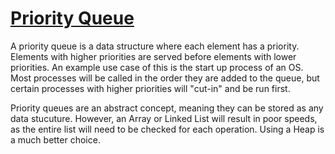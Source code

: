 # [Priority Queue](PriorityQueue.js)

A priority queue is a data structure where each element has a priority. Elements with higher priorities are served before elements with lower priorities. An example use case of this is the start up process of an OS. Most processes will be called in the order they are added to the queue, but certain processes with higher priorities will "cut-in" and be run first.

Priority queues are an abstract concept, meaning they can be stored as any data stucuture. However, an Array or Linked List will result in poor speeds, as the entire list will need to be checked for each operation. Using a Heap is a much better choice.
